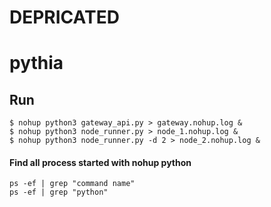 # DEPRICATED
# pythia


## Run
    $ nohup python3 gateway_api.py > gateway.nohup.log &
    $ nohup python3 node_runner.py > node_1.nohup.log &
    $ nohup python3 node_runner.py -d 2 > node_2.nohup.log &


#### Find all process started with nohup python
    ps -ef | grep "command name"
    ps -ef | grep "python"
